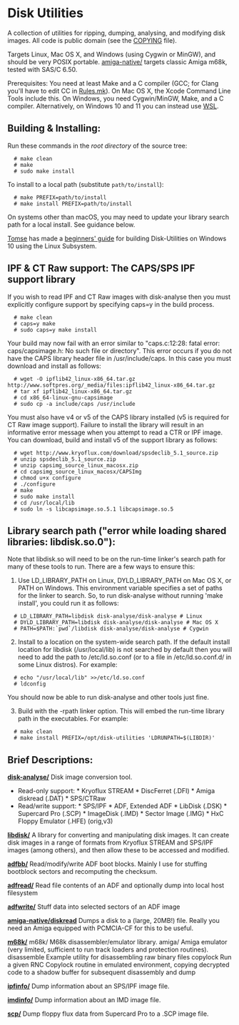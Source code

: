 # Disk Utilities 

A collection of utilities for ripping, dumping, analysing, and modifying
disk images. All code is public domain (see the [COPYING](COPYING) file).

Targets Linux, Mac OS X, and Windows (using Cygwin or MinGW), and
should be very POSIX portable. [amiga-native/](amiga-native/) targets
classic Amiga m68k, tested with SAS/C 6.50.

Prerequisites: You need at least Make and a C compiler (GCC; for Clang
you'll have to edit CC in [Rules.mk](Rules.mk)). On Mac OS X, the
Xcode Command Line Tools include this. On Windows, you need
Cygwin/MinGW, Make, and a C compiler. Alternatively, on Windows 10 and 11
you can instead use [WSL](WSL).


## Building & Installing:

Run these commands in the *root directory* of the source tree:
```
  # make clean
  # make
  # sudo make install
```

To install to a local path (substitute `path/to/install`):
```
  # make PREFIX=path/to/install
  # make install PREFIX=path/to/install
```

On systems other than macOS, you may need to update your library
search path for a local install. See guidance below.

[Tomse](http://retro-commodore.eu) has made a
[beginners' guide](docs/LinuxSubsysOnWindows.md) for building
Disk-Utilities on Windows 10 using the Linux Subsystem.

## IPF & CT Raw support: The CAPS/SPS IPF support library

If you wish to read IPF and CT Raw images with disk-analyse then you must
explicitly configure support by specifying caps=y in the build process.
```
  # make clean
  # caps=y make
  # sudo caps=y make install
```

Your build may now fail with an error similar to
"caps.c:12:28: fatal error: caps/capsimage.h: No such file or directory".
This error occurs if you do not have the CAPS library header file in
/usr/include/caps. In this case you must download and install as follows:
```
  # wget -O ipflib42_linux-x86_64.tar.gz http://www.softpres.org/_media/files:ipflib42_linux-x86_64.tar.gz
  # tar xf ipflib42_linux-x86_64.tar.gz
  # cd x86_64-linux-gnu-capsimage
  # sudo cp -a include/caps /usr/include
```

You must also have v4 or v5 of the CAPS library installed (v5 is
required for CT Raw image support). Failure to install the library
will result in an informative error message when you attempt to read a
CTR or IPF image.  You can download, build and install v5 of the
support library as follows:
```
  # wget http://www.kryoflux.com/download/spsdeclib_5.1_source.zip
  # unzip spsdeclib_5.1_source.zip
  # unzip capsimg_source_linux_macosx.zip
  # cd capsimg_source_linux_macosx/CAPSImg
  # chmod u+x configure
  # ./configure
  # make
  # sudo make install
  # cd /usr/local/lib
  # sudo ln -s libcapsimage.so.5.1 libcapsimage.so.5
```


## Library search path ("error while loading shared libraries: libdisk.so.0"):

Note that libdisk.so will need to be on the run-time linker's search
path for many of these tools to run. There are a few ways to ensure this:
 1. Use LD_LIBRARY_PATH on Linux, DYLD_LIBRARY_PATH on Mac OS X, or PATH on
 Windows. This environment variable specifies a set of paths for the linker
 to search. So, to run disk-analyse without running 'make install', you could
 run it as follows:
```
  # LD_LIBRARY_PATH=libdisk disk-analyse/disk-analyse # Linux
  # DYLD_LIBRARY_PATH=libdisk disk-analyse/disk-analyse # Mac OS X
  # PATH=$PATH:`pwd`/libdisk disk-analyse/disk-analyse # Cygwin
```
 2. Install to a location on the system-wide search path. If the default
 install location for libdisk (/usr/local/lib) is not searched by default
 then you will need to add the path to /etc/ld.so.conf (or to a file in
 /etc/ld.so.conf.d/ in some Linux distros). For example:
```
  # echo "/usr/local/lib" >>/etc/ld.so.conf
  # ldconfig
```
 You should now be able to run disk-analyse and other tools just fine.

 3. Build with the -rpath linker option.  This will embed the run-time library
 path in the executables.  For example:
```
  # make clean
  # make install PREFIX=/opt/disk-utilities 'LDRUNPATH=$(LIBDIR)'
```


## Brief Descriptions:

[**disk-analyse/**](disk-analyse/)
   Disk image conversion tool.
   - Read-only support:
    * Kryoflux STREAM
    * DiscFerret (.DFI)
    * Amiga diskread (.DAT)
    * SPS/CTRaw
   - Read/write support:
    * SPS/IPF
    * ADF, Extended ADF
    * LibDisk (.DSK)
    * Supercard Pro (.SCP)
    * ImageDisk (.IMD)
    * Sector Image (.IMG)
    * HxC Floppy Emulator (.HFE) (orig,v3)

[**libdisk/**](libdisk/)
    A library for converting and manipulating disk images. It can create
    disk images in a range of formats from Kryoflux STREAM and SPS/IPF images
    (among others), and then allow these to be accessed and modified.

[**adfbb/**](adfbb/)
    Read/modify/write ADF boot blocks. Mainly I use for stuffing bootblock
    sectors and recomputing the checksum.

[**adfread/**](adfread/)
    Read file contents of an ADF and optionally dump into local host filesystem

[**adfwrite/**](adfwrite/)
    Stuff data into selected sectors of an ADF image

[**amiga-native/diskread**](amiga-native/)
    Dumps a disk to a (large, 20MB!) file. Really you need an
    Amiga equipped with PCMCIA-CF for this to be useful.

[**m68k/**](m68k/)
  m68k/
    M68k disassembler/emulator library.
  amiga/
    Amiga emulator (very limited, sufficient to run track loaders and
    protection routines).
  disassemble
    Example utility for disassembling raw binary files
  copylock
    Run a given RNC Copylock routine in emulated environment, copying
    decrypted code to a shadow buffer for subsequent disassembly and dump

[**ipfinfo/**](ipfinfo/)
    Dump information about an SPS/IPF image file.

[**imdinfo/**](imdinfo/)
    Dump information about an IMD image file.

[**scp/**](scp/)
    Dump floppy flux data from Supercard Pro to a .SCP image file.

[WSL]: https://docs.microsoft.com/en-us/windows/wsl/
